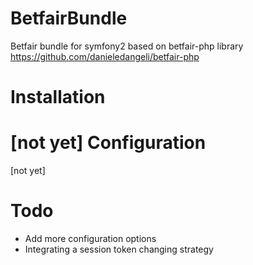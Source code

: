 # BetfairBundle
Betfair bundle for symfony2 based on betfair-php library https://github.com/danieledangeli/betfair-php

Installation
====================
[not yet]
Configuration
=====================
[not yet]

Todo
=====================
*  Add more configuration options 
*  Integrating a session token changing strategy

